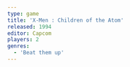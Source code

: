 ```yaml
---
type: game
title: 'X-Men : Children of the Atom'
released: 1994
editor: Capcom
players: 2
genres:
  - 'Beat them up'
---
```

